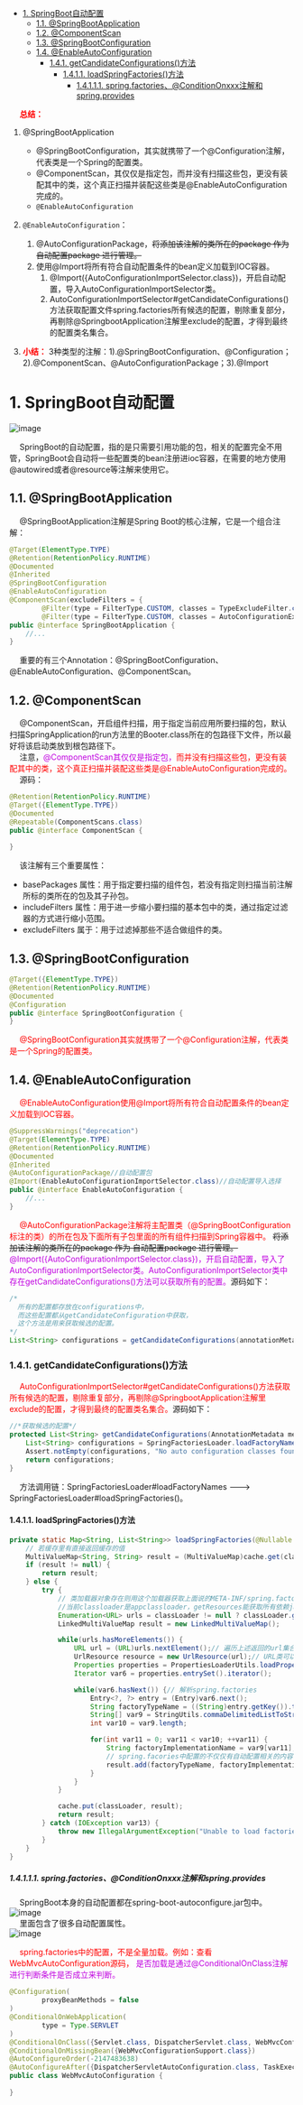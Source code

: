 
<!-- TOC -->

- [1. SpringBoot自动配置](#1-springboot自动配置)
    - [1.1. @SpringBootApplication](#11-springbootapplication)
    - [1.2. @ComponentScan](#12-componentscan)
    - [1.3. @SpringBootConfiguration](#13-springbootconfiguration)
    - [1.4. @EnableAutoConfiguration](#14-enableautoconfiguration)
        - [1.4.1. getCandidateConfigurations()方法](#141-getcandidateconfigurations方法)
            - [1.4.1.1. loadSpringFactories()方法](#1411-loadspringfactories方法)
                - [1.4.1.1.1. spring.factories、@ConditionOnxxx注解和spring.provides](#14111-springfactoriesconditiononxxx注解和springprovides)

<!-- /TOC -->


&emsp; **<font color = "red">总结：</font>**  
1. @SpringBootApplication  
    * @SpringBootConfiguration，其实就携带了一个@Configuration注解，代表类是一个Spring的配置类。  
    * @ComponentScan，其仅仅是指定包，而并没有扫描这些包，更没有装配其中的类，这个真正扫描并装配这些类是@EnableAutoConfiguration完成的。    
    * `@EnableAutoConfiguration`  
2. `@EnableAutoConfiguration`：
    1. @AutoConfigurationPackage，~~将添加该注解的类所在的package 作为 自动配置package 进行管理。~~ 
    2. 使用@Import将所有符合自动配置条件的bean定义加载到IOC容器。   
        1. @Import({AutoConfigurationImportSelector.class})，开启自动配置，导入AutoConfigurationImportSelector类。  
        2. AutoConfigurationImportSelector#getCandidateConfigurations()方法获取配置文件spring.factories所有候选的配置，剔除重复部分，再剔除@SpringbootApplication注解里exclude的配置，才得到最终的配置类名集合。  

3. **<font color = "red">小结：</font>** 3种类型的注解：1).@SpringBootConfiguration、@Configuration；2).@ComponentScan、@AutoConfigurationPackage；3).@Import   


# 1. SpringBoot自动配置
![image](http://182.92.69.8:8081/img/sourceCode/springBoot/springBoot-3.png)  

&emsp; SpringBoot的自动配置，指的是只需要引用功能的包，相关的配置完全不用管，SpringBoot会自动将一些配置类的bean注册进ioc容器，在需要的地方使用@autowired或者@resource等注解来使用它。  

## 1.1. @SpringBootApplication
&emsp; @SpringBootApplication注解是Spring Boot的核心注解，它是一个组合注解：  

```java
@Target(ElementType.TYPE)
@Retention(RetentionPolicy.RUNTIME)
@Documented
@Inherited
@SpringBootConfiguration
@EnableAutoConfiguration
@ComponentScan(excludeFilters = {
        @Filter(type = FilterType.CUSTOM, classes = TypeExcludeFilter.class),
        @Filter(type = FilterType.CUSTOM, classes = AutoConfigurationExcludeFilter.class) })
public @interface SpringBootApplication {
    //...
}
```
&emsp; 重要的有三个Annotation：@SpringBootConfiguration、@EnableAutoConfiguration、@ComponentScan。 

## 1.2. @ComponentScan  
&emsp; @ComponentScan，开启组件扫描，用于指定当前应用所要扫描的包，默认扫描SpringApplication的run方法里的Booter.class所在的包路径下文件，所以最好将该启动类放到根包路径下。  
&emsp; 注意，<font color = "clime">@ComponentScan其仅仅是指定包，</font><font color = "red">而并没有扫描这些包，更没有装配其中的类，这个真正扫描并装配这些类是@EnableAutoConfiguration完成的。</font>  
&emsp; 源码：  

```java
@Retention(RetentionPolicy.RUNTIME)
@Target({ElementType.TYPE})
@Documented
@Repeatable(ComponentScans.class)
public @interface ComponentScan {
    
}
```
&emsp; 该注解有三个重要属性：  

* basePackages 属性：用于指定要扫描的组件包，若没有指定则扫描当前注解所标的类所在的包及其子孙包。  
* includeFilters 属性：用于进一步缩小要扫描的基本包中的类，通过指定过滤器的方式进行缩小范围。  
* excludeFilters 属于：用于过滤掉那些不适合做组件的类。  

## 1.3. @SpringBootConfiguration  

```java
@Target({ElementType.TYPE})
@Retention(RetentionPolicy.RUNTIME)
@Documented
@Configuration
public @interface SpringBootConfiguration {
}
```
&emsp; <font color = "red">@SpringBootConfiguration其实就携带了一个@Configuration注解，代表类是一个Spring的配置类。</font>  

## 1.4. @EnableAutoConfiguration  
&emsp; <font color = "red">@EnableAutoConfiguration使用@Import将所有符合自动配置条件的bean定义加载到IOC容器。</font>  

```java
@SuppressWarnings("deprecation")
@Target(ElementType.TYPE)
@Retention(RetentionPolicy.RUNTIME)
@Documented
@Inherited
@AutoConfigurationPackage//自动配置包
@Import(EnableAutoConfigurationImportSelector.class)//自动配置导入选择
public @interface EnableAutoConfiguration {
    //...
}
```
&emsp; <font color = "red">@AutoConfigurationPackage注解将主配置类（@SpringBootConfiguration标注的类）的所在包及下面所有子包里面的所有组件扫描到Spring容器中。</font> ~~将添加该注解的类所在的package 作为 自动配置package 进行管理。~~ 
&emsp; <font color = "clime">@Import({AutoConfigurationImportSelector.class})，开启自动配置，导入了AutoConfigurationImportSelector类。AutoConfigurationImportSelector类中存在getCandidateConfigurations()方法可以获取所有的配置。</font>源码如下：  

```java
/*
  所有的配置都存放在configurations中，
  而这些配置都从getCandidateConfiguration中获取，
  这个方法是用来获取候选的配置。
*/
List<String> configurations = getCandidateConfigurations(annotationMetadata, attributes);
```

### 1.4.1. getCandidateConfigurations()方法  
&emsp; <font color = "red">AutoConfigurationImportSelector#getCandidateConfigurations()方法获取所有候选的配置，剔除重复部分，再剔除@SpringbootApplication注解里exclude的配置，才得到最终的配置类名集合。</font>源码如下：  

```java
//*获取候选的配置*/
protected List<String> getCandidateConfigurations(AnnotationMetadata metadata, AnnotationAttributes attributes) {
    List<String> configurations = SpringFactoriesLoader.loadFactoryNames(this.getSpringFactoriesLoaderFactoryClass(), this.getBeanClassLoader());
    Assert.notEmpty(configurations, "No auto configuration classes found in META-INF/spring.factories. If you are using a custom packaging, make sure that file is correct.");
    return configurations;
}
```
&emsp; 方法调用链：SpringFactoriesLoader#loadFactoryNames ---> SpringFactoriesLoader#loadSpringFactories()。  

#### 1.4.1.1. loadSpringFactories()方法  

```java
private static Map<String, List<String>> loadSpringFactories(@Nullable ClassLoader classLoader) {
    // 若缓存里有直接返回缓存的值
    MultiValueMap<String, String> result = (MultiValueMap)cache.get(classLoader);
    if (result != null) {
        return result;
    } else {
        try {
            // 类加载器对象存在则用这个加载器获取上面说的META-INF/spring.factories的资源，不存在则用系统类加载器去获取
            //当前classloader是appclassloader，getResources能获取所有依赖jar里面的META-INF/spring.factories的完整路径
            Enumeration<URL> urls = classLoader != null ? classLoader.getResources("META-INF/spring.factories") : ClassLoader.getSystemResources("META-INF/spring.factories");
            LinkedMultiValueMap result = new LinkedMultiValueMap();

            while(urls.hasMoreElements()) {
                URL url = (URL)urls.nextElement();// 遍历上述返回的url集合
                UrlResource resource = new UrlResource(url);// URL类可以获取来自流，web，甚至jar包里面的资源
                Properties properties = PropertiesLoaderUtils.loadProperties(resource);
                Iterator var6 = properties.entrySet().iterator();

                while(var6.hasNext()) {// 解析spring.factories
                    Entry<?, ?> entry = (Entry)var6.next();
                    String factoryTypeName = ((String)entry.getKey()).trim();
                    String[] var9 = StringUtils.commaDelimitedListToStringArray((String)entry.getValue());
                    int var10 = var9.length;

                    for(int var11 = 0; var11 < var10; ++var11) {
                        String factoryImplementationName = var9[var11];
                        // spring.facories中配置的不仅仅有自动配置相关的内容，还有其他比如ApplicationContextInitializer等各种springboot启动的时候，初始化spring环境需要的配置,自动配置只是其中一项。这个cache也是在springboot启动阶段就赋值的
                        result.add(factoryTypeName, factoryImplementationName.trim());
                    }
                }
            }

            cache.put(classLoader, result);
            return result;
        } catch (IOException var13) {
            throw new IllegalArgumentException("Unable to load factories from location [META-INF/spring.factories]", var13);
        }
    }
}
```

##### 1.4.1.1.1. spring.factories、@ConditionOnxxx注解和spring.provides  
&emsp; SpringBoot本身的自动配置都在spring-boot-autoconfigure.jar包中。  
![image](http://182.92.69.8:8081/img/sourceCode/springBoot/springBoot-1.png)  
&emsp; 里面包含了很多自动配置属性。  
![image](http://182.92.69.8:8081/img/sourceCode/springBoot/springBoot-2.png)  

&emsp; <font color = "red">spring.factories中的配置，不是全量加载。例如：查看WebMvcAutoConfiguration源码，</font> <font color = "clime">是否加载是通过@ConditionalOnClass注解进行判断条件是否成立来判断。</font>  

```java
@Configuration(
        proxyBeanMethods = false
)
@ConditionalOnWebApplication(
        type = Type.SERVLET
)
@ConditionalOnClass({Servlet.class, DispatcherServlet.class, WebMvcConfigurer.class})
@ConditionalOnMissingBean({WebMvcConfigurationSupport.class})
@AutoConfigureOrder(-2147483638)
@AutoConfigureAfter({DispatcherServletAutoConfiguration.class, TaskExecutionAutoConfiguration.class, ValidationAutoConfiguration.class})
public class WebMvcAutoConfiguration {
    
}
```
